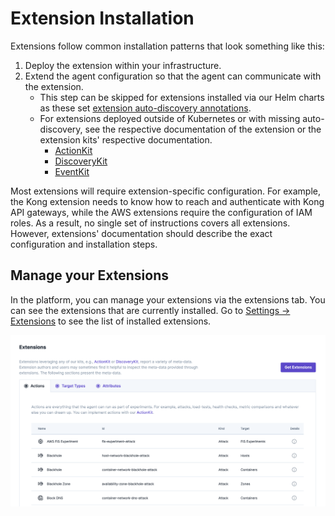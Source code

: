 # Extension Installation

Extensions follow common installation patterns that look something like this:

1. Deploy the extension within your infrastructure.
2. Extend the agent configuration so that the agent can communicate with the extension.
   * This step can be skipped for extensions installed via our Helm charts as these set [extension auto-discovery annotations](https://github.com/steadybit/helm-charts/blob/2c7c40e193fdbe386b10ff08e2547d27d7ac749a/charts/steadybit-extension-datadog/templates/service.yaml#L10-L19).
   * For extensions deployed outside of Kubernetes or with missing auto-discovery, see the respective documentation of the extension or the extension kits' respective documentation.
     * [ActionKit](https://github.com/steadybit/action-kit/blob/main/docs/action-registration.md#with-environment-variables)
     * [DiscoveryKit](https://github.com/steadybit/discovery-kit/blob/main/docs/discovery-registration.md#with-environment-variables)
     * [EventKit](https://github.com/steadybit/event-kit/blob/main/docs/event-registration.md#with-environment-variables)

Most extensions will require extension-specific configuration. For example, the Kong extension needs to know how to reach and authenticate with Kong API gateways, while the AWS extensions require the configuration of IAM roles. As a result, no single set of instructions covers all extensions. However, extensions' documentation should describe the exact configuration and installation steps.

## Manage your Extensions

In the platform, you can manage your extensions via the extensions tab. You can see the extensions that are currently installed. Go to [Settings -> Extensions](https://platform.steadybit.com/settings/extensions) to see the list of installed extensions.

![Extensions Overview](extensions.png)
